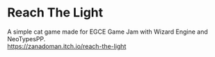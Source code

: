 # Reach The Light
A simple cat game made for EGCE Game Jam with Wizard Engine and NeoTypesPP.\
https://zanadoman.itch.io/reach-the-light
